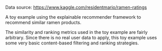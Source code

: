 Data source: https://www.kaggle.com/residentmario/ramen-ratings

A toy example using the explainable recommender framework to recommend similar ramen products.

The similarity and ranking metrics used in the toy example are fairly arbitrary. Since there is no real user data to apply, this toy example uses some very basic content-based filtering and ranking strategies. 